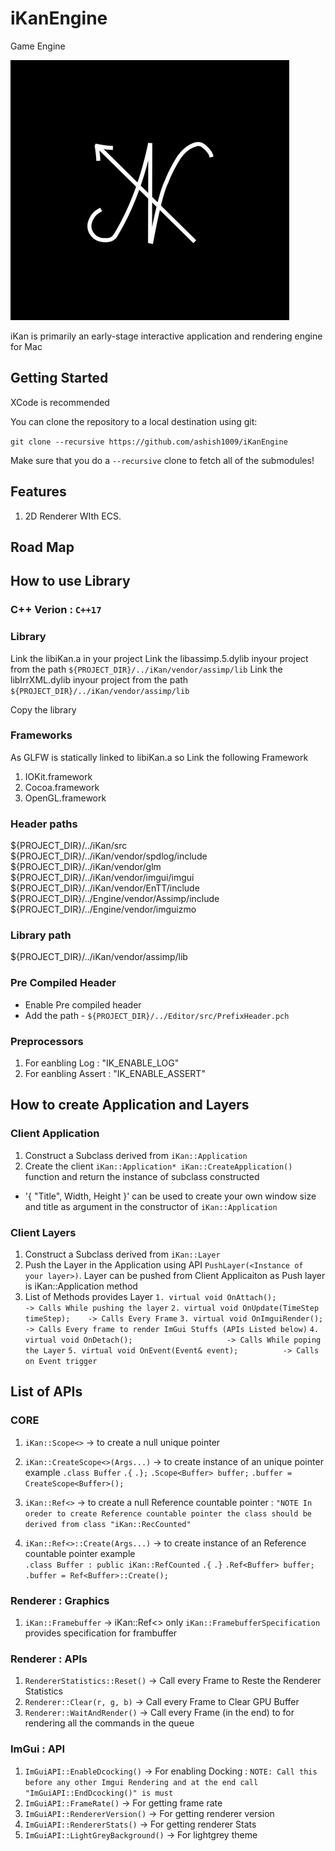 # iKanEngine
Game Engine

![](/Resources/Branding/iKan.png)

iKan is primarily an early-stage interactive application and rendering engine for Mac 

## Getting Started
XCode is recommended

You can clone the repository to a local destination using git:

`git clone --recursive https://github.com/ashish1009/iKanEngine`

Make sure that you do a `--recursive` clone to fetch all of the submodules!

## Features
1. 2D Renderer WIth ECS.

## Road Map

## How to use Library

### C++ Verion : `C++17`

### Library
Link the libiKan.a in your project
Link the libassimp.5.dylib inyour project from the path `${PROJECT_DIR}/../iKan/vendor/assimp/lib`
Link the libIrrXML.dylib inyour project from the path `${PROJECT_DIR}/../iKan/vendor/assimp/lib`

Copy the library 

### Frameworks
As GLFW is statically linked to libiKan.a so Link the following Framework
1. IOKit.framework
2. Cocoa.framework
3. OpenGL.framework

### Header paths
${PROJECT_DIR}/../iKan/src
${PROJECT_DIR}/../iKan/vendor/spdlog/include
${PROJECT_DIR}/../iKan/vendor/glm
${PROJECT_DIR}/../iKan/vendor/imgui/imgui
${PROJECT_DIR}/../iKan/vendor/EnTT/include
${PROJECT_DIR}/../Engine/vendor/Assimp/include
${PROJECT_DIR}/../Engine/vendor/imguizmo

### Library path
${PROJECT_DIR}/../iKan/vendor/assimp/lib

### Pre Compiled Header
- Enable Pre compiled header
- Add the path - `${PROJECT_DIR}/../Editor/src/PrefixHeader.pch`

### Preprocessors
1. For eanbling Log : "IK_ENABLE_LOG"
2. For eanbling Assert : "IK_ENABLE_ASSERT"

## How to create Application and Layers 
### Client Application
1. Construct a Subclass derived from `iKan::Application`
2. Create the client `iKan::Application* iKan::CreateApplication()` function and return the instance of subclass constructed
- '{ "Title", Width, Height }' can be used to create your own window size and title as argument in the constructor of `iKan::Application`

### Client Layers
1. Construct a Subclass derived from `iKan::Layer`
2. Push the Layer in the Application using API `PushLayer(<Instance of your layer>)`. Layer can be pushed from Client Applicaiton as Push layer is iKan::Application method
3. List of Methods provides Layer
`1. virtual void OnAttach();                     -> Calls While pushing the layer`
`2. virtual void OnUpdate(TimeStep timeStep);    -> Calls Every Frame`
`3. virtual void OnImguiRender();                -> Calls Every frame to render ImGui Stuffs (APIs Listed below)`
`4. virtual void OnDetach();                     -> Calls While poping the Layer`
`5. virtual void OnEvent(Event& event);          -> Calls on Event trigger`

## List of APIs
### CORE
1. `iKan::Scope<>`                                                                            -> to create a null unique pointer
2. `iKan::CreateScope<>(Args...)`                                             -> to create instance of an unique pointer
example
`.class Buffer`
`.{`
`.};`
`.Scope<Buffer> buffer;`
`.buffer = CreateScope<Buffer>();`


3. `iKan::Ref<>`                                                                                -> to create a null Reference countable pointer : `"NOTE In oreder to create Reference countable pointer the class should be derived from class "iKan::RecCounted"` 
4. `iKan::Ref<>::Create(Args...)`                                             -> to create instance of an Reference countable pointer
example   
`.class Buffer : public iKan::RefCounted`
`.{`
`.}`
`.Ref<Buffer> buffer;`
`.buffer = Ref<Buffer>::Create();`


### Renderer : Graphics
1. `iKan::Framebuffer`                                                  -> iKan::Ref<> only
`iKan::FramebufferSpecification` provides specification for frambuffer

### Renderer : APIs
1. `RendererStatistics::Reset()`                    -> Call every Frame to Reste the Renderer Statistics
2. `Renderer::Clear(r, g, b)`                          -> Call every Frame to Clear GPU Buffer
2. `Renderer::WaitAndRender()`                        -> Call every Frame (in the end) to for rendering all the commands in the queue

### ImGui : API
1. `ImGuiAPI::EnableDcocking()`                                -> For enabling Docking : `NOTE: Call this before any other Imgui Rendering and at the end call "ImGuiAPI::EndDcocking()" is must`
1. `ImGuiAPI::FrameRate()`                                          -> For getting frame rate
1. `ImGuiAPI::RendererVersion()`                              -> For getting renderer version
1. `ImGuiAPI::RendererStats()`                                  -> For getting renderer Stats
1. `ImGuiAPI::LightGreyBackground()`                      -> For lightgrey theme

